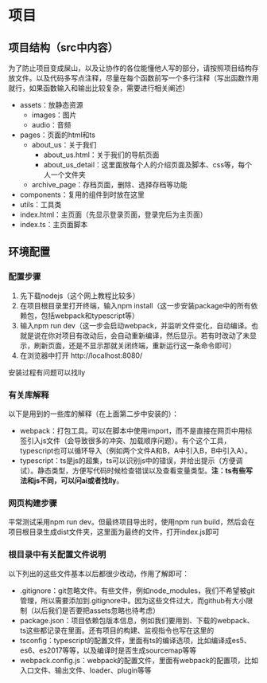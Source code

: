 # 项目

## 项目结构（src中内容）

为了防止项目变成屎山，以及让协作的各位能懂他人写的部分，请按照项目结构存放文件。以及代码多写点注释，尽量在每个函数前写一个多行注释（写出函数作用就行，如果函数输入和输出比较复杂，需要进行相关阐述）

* assets：放静态资源
  * images：图片
  * audio：音频
* pages：页面的html和ts
  * about\_us：关于我们
    * about\_us.html：关于我们的导航页面
    * about\_us\_detail：这里面放每个人的介绍页面及脚本、css等，每个人一个文件夹
  * archive\_page：存档页面，删除、选择存档等功能
* components：复用的组件到时放在这里
* utils：工具类
* index.html：主页面（先显示登录页面，登录完后为主页面）
* index.ts：主页面脚本

## 环境配置

### 配置步骤

1. 先下载nodejs（这个网上教程比较多）
2. 在项目根目录里打开终端，输入npm install（这一步安装package中的所有依赖包，包括webpack和typescript等）
3. 输入npm run dev（这一步会启动webpack，并监听文件变化，自动编译。也就是说在你对项目有改动后，会自动重新编译，然后显示。若有时改动了未显示，刷新页面，还是不显示那就关闭终端，重新运行这一条命令即可）
4. 在浏览器中打开 http://localhost:8080/

安装过程有问题可以找lly

### 有关库解释

以下是用到的一些库的解释（在上面第二步中安装的）：

* webpack：打包工具。可以在脚本中使用import，而不是直接在网页中用标签引入js文件（会导致很多的冲突、加载顺序问题）。有个这个工具，typescript也可以循环导入（例如两个文件A和B，A中引入B，B中引入A）。
* typescript：ts是js的超集，ts可以识别js中的错误，并给出提示（方便调试）。静态类型，方便写代码时候检查错误以及查看变量类型。**注：ts有些写法和js不同，可以问ai或者找lly**。

### 网页构建步骤

平常测试采用npm run dev。但最终项目导出时，使用npm run build，然后会在项目根目录生成dist文件夹，这里面为最终的文件，打开index.js即可

### 根目录中有关配置文件说明

以下列出的这些文件基本以后都很少改动，作用了解即可：

* .gitignore：git忽略文件。有些文件，例如node_modules，我们不希望被git管理，所以需要添加到.gitignore中。因为这些文件过大，而github有大小限制（以后我们是否要把assets忽略也待考虑）
* package.json：项目依赖包版本信息，例如我们要用到、下载的webpack、ts这些都记录在里面。还有项目的构建、监视指令也写在这里的
* tsconfig：typescript的配置文件，里面有ts的编译选项，比如编译成es5、es6、es2017等等，以及编译时是否生成sourcemap等等
* webpack.config.js：webpack的配置文件，里面有webpack的配置项，比如入口文件、输出文件、loader、plugin等等